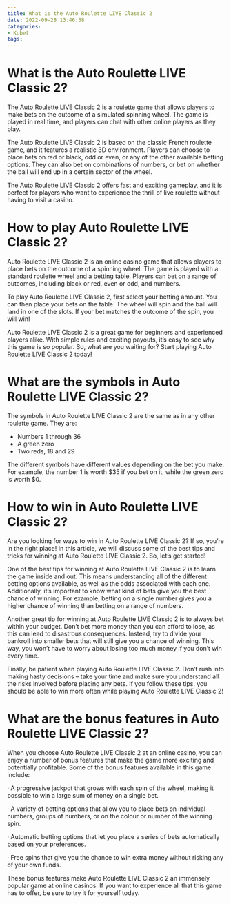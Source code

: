 ```yaml
---
title: What is the Auto Roulette LIVE Classic 2 
date: 2022-09-28 13:46:38
categories:
- Kubet
tags:
---
```



#  What is the Auto Roulette LIVE Classic 2? 

The Auto Roulette LIVE Classic 2 is a roulette game that allows players to make bets on the outcome of a simulated spinning wheel. The game is played in real time, and players can chat with other online players as they play.

The Auto Roulette LIVE Classic 2 is based on the classic French roulette game, and it features a realistic 3D environment. Players can choose to place bets on red or black, odd or even, or any of the other available betting options. They can also bet on combinations of numbers, or bet on whether the ball will end up in a certain sector of the wheel.

The Auto Roulette LIVE Classic 2 offers fast and exciting gameplay, and it is perfect for players who want to experience the thrill of live roulette without having to visit a casino.

#  How to play Auto Roulette LIVE Classic 2?

Auto Roulette LIVE Classic 2 is an online casino game that allows players to place bets on the outcome of a spinning wheel. The game is played with a standard roulette wheel and a betting table. Players can bet on a range of outcomes, including black or red, even or odd, and numbers.

To play Auto Roulette LIVE Classic 2, first select your betting amount. You can then place your bets on the table. The wheel will spin and the ball will land in one of the slots. If your bet matches the outcome of the spin, you will win!

Auto Roulette LIVE Classic 2 is a great game for beginners and experienced players alike. With simple rules and exciting payouts, it’s easy to see why this game is so popular. So, what are you waiting for? Start playing Auto Roulette LIVE Classic 2 today!

#  What are the symbols in Auto Roulette LIVE Classic 2?

The symbols in Auto Roulette LIVE Classic 2 are the same as in any other roulette game. They are:

- Numbers 1 through 36
- A green zero
- Two reds, 18 and 29

The different symbols have different values depending on the bet you make. For example, the number 1 is worth $35 if you bet on it, while the green zero is worth $0.

#  How to win in Auto Roulette LIVE Classic 2?

Are you looking for ways to win in Auto Roulette LIVE Classic 2? If so, you’re in the right place! In this article, we will discuss some of the best tips and tricks for winning at Auto Roulette LIVE Classic 2. So, let’s get started!

One of the best tips for winning at Auto Roulette LIVE Classic 2 is to learn the game inside and out. This means understanding all of the different betting options available, as well as the odds associated with each one. Additionally, it’s important to know what kind of bets give you the best chance of winning. For example, betting on a single number gives you a higher chance of winning than betting on a range of numbers.

Another great tip for winning at Auto Roulette LIVE Classic 2 is to always bet within your budget. Don’t bet more money than you can afford to lose, as this can lead to disastrous consequences. Instead, try to divide your bankroll into smaller bets that will still give you a chance of winning. This way, you won’t have to worry about losing too much money if you don’t win every time.

Finally, be patient when playing Auto Roulette LIVE Classic 2. Don’t rush into making hasty decisions – take your time and make sure you understand all the risks involved before placing any bets. If you follow these tips, you should be able to win more often while playing Auto Roulette LIVE Classic 2!

#  What are the bonus features in Auto Roulette LIVE Classic 2?

When you choose Auto Roulette LIVE Classic 2 at an online casino, you can enjoy a number of bonus features that make the game more exciting and potentially profitable. Some of the bonus features available in this game include:

· A progressive jackpot that grows with each spin of the wheel, making it possible to win a large sum of money on a single bet.

· A variety of betting options that allow you to place bets on individual numbers, groups of numbers, or on the colour or number of the winning spin.

· Automatic betting options that let you place a series of bets automatically based on your preferences.

· Free spins that give you the chance to win extra money without risking any of your own funds.

These bonus features make Auto Roulette LIVE Classic 2 an immensely popular game at online casinos. If you want to experience all that this game has to offer, be sure to try it for yourself today.